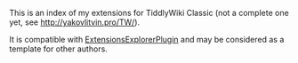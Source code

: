This is an index of my extensions for TiddlyWiki Classic (not a complete one yet, see http://yakovlitvin.pro/TW/).

It is compatible with [ExtensionsExplorerPlugin](https://github.com/YakovL/TiddlyWiki_ExtensionsExplorerPlugin) and may be considered as a template for other authors.